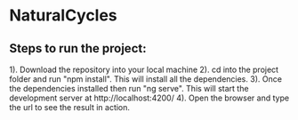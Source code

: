 # NaturalCycles

## Steps to run the project:

1). Download the repository into your local machine
2). cd into the project folder and run "npm install". This will install all the dependencies.
3). Once the dependencies installed then run "ng serve". This will start the development server at http://localhost:4200/
4). Open the browser and type the url to see the result in action.
